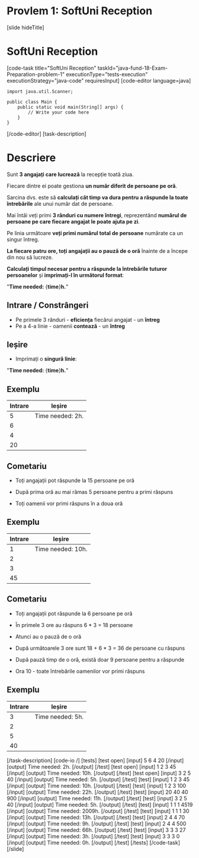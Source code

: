 # Provlem 1: SoftUni Reception 

[slide hideTitle]

# SoftUni Reception 

[code-task title="SoftUni Reception" taskId="java-fund-18-Exam-Preparation-problem-1" executionType="tests-execution" executionStrategy="java-code" requiresInput]
[code-editor language=java]
```
import java.util.Scanner;

public class Main {
    public static void main(String[] args) {
        // Write your code here
    }
}
```
[/code-editor]
[task-description]
# Descriere

Sunt **3 angajați care lucrează** la recepție toată ziua.

Fiecare dintre ei poate gestiona **un număr diferit de persoane pe oră**.

Sarcina dvs. este să **calculați cât timp va dura pentru a răspunde la toate întrebările** ale unui număr dat de persoane.

Mai întâi veți primi **3 rânduri cu numere întregi**, reprezentând **numărul de persoane pe care fiecare angajat le poate ajuta pe zi**.

Pe linia următoare **veți primi numărul total de persoane** numărate ca un singur întreg.

**La fiecare patru ore, toți angajații au o pauză de o oră** înainte de a începe din nou să lucreze.

**Calculați timpul necesar pentru a răspunde la întrebările tuturor persoanelor** și **imprimați-l în următorul format**: 

"**Time needed:** \{**time**\}**h.**"

## Intrare / Constrângeri
- Pe primele 3 rânduri - **eficiența** fiecărui angajat - un **întreg**
- Pe a 4-a linie - oamenii **contează** - un **întreg**

## Ieșire
- Imprimați o **singură linie**:

"**Time needed:** \{**time**\}**h.**"

## Exemplu
|**Intrare**|**Ieșire**|
| --- | --- |
| 5 | Time needed: 2h. |
| 6 | |
| 4 | |
| 20 | |

## Cometariu
- Toți angajații pot răspunde la 15 persoane pe oră

- După prima oră au mai rămas 5 persoane pentru a primi răspuns

- Toți oamenii vor primi răspuns în a doua oră

## Exemplu
|**Intrare**|**Ieșire**|
| --- | --- |
| 1 | Time needed: 10h. |
| 2 | |
| 3 | |
|45 | |

## Cometariu
- Toți angajații pot răspunde la 6 persoane pe oră

- În primele 3 ore au răspuns 6 \* 3 = 18 persoane

- Atunci au o pauză de o oră

- După următoarele 3 ore sunt 18 + 6 \* 3 = 36 de persoane cu răspuns

- După pauză timp de o oră, există doar 9 persoane pentru a răspunde

- Ora 10 - toate întrebările oamenilor vor primi răspuns


## Exemplu
|**Intrare**|**Ieșire**|
| --- | --- |
| 3 | Time needed: 5h. |
| 2 | |
| 5 | |
| 40 | |

[/task-description]
[code-io /]
[tests]
[test open]
[input]
5
6
4
20
[/input]
[output]
Time needed: 2h.
[/output]
[/test]
[test open]
[input]
1
2
3
45
[/input]
[output]
Time needed: 10h.
[/output]
[/test]
[test open]
[input]
3
2
5
40
[/input]
[output]
Time needed: 5h.
[/output]
[/test]
[test]
[input]
1
2
3
45
[/input]
[output]
Time needed: 10h.
[/output]
[/test]
[test]
[input]
1
2
3
100
[/input]
[output]
Time needed: 22h.
[/output]
[/test]
[test]
[input]
20
40
40
900
[/input]
[output]
Time needed: 11h.
[/output]
[/test]
[test]
[input]
3
2
5
40
[/input]
[output]
Time needed: 5h.
[/output]
[/test]
[test]
[input]
1
1
1
4519
[/input]
[output]
Time needed: 2009h.
[/output]
[/test]
[test]
[input]
1
1
1
30
[/input]
[output]
Time needed: 13h.
[/output]
[/test]
[test]
[input]
2
4
4
70
[/input]
[output]
Time needed: 9h.
[/output]
[/test]
[test]
[input]
2
4
4
500
[/input]
[output]
Time needed: 66h.
[/output]
[/test]
[test]
[input]
3
3
3
27
[/input]
[output]
Time needed: 3h.
[/output]
[/test]
[test]
[input]
3
3
3
0
[/input]
[output]
Time needed: 0h.
[/output]
[/test]
[/tests]
[/code-task]
[/slide]